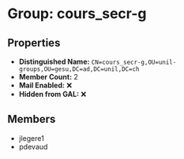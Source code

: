# Group: cours_secr-g

## Properties

- **Distinguished Name:** `CN=cours_secr-g,OU=unil-groups,OU=gesu,DC=ad,DC=unil,DC=ch`
- **Member Count:** 2
- **Mail Enabled:** ❌
- **Hidden from GAL:** ❌

## Members

- jlegere1
- pdevaud
